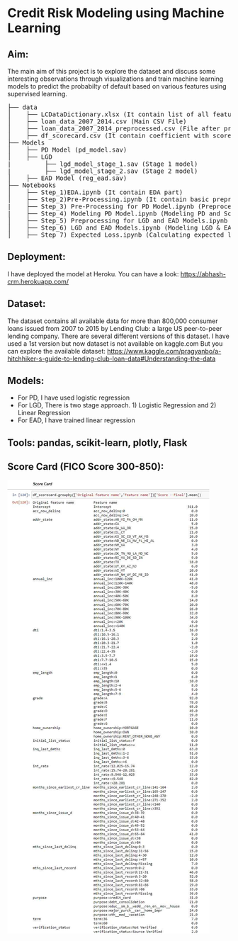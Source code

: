 # Credit Risk Modeling using Machine Learning

## Aim:
The main aim of this project is to explore the dataset and discuss some interesting observations through visualizations and train machine learning models to predict the probabilty of default based on various features using supervised learning.

<pre>
├── data
│    ├── LCDataDictionary.xlsx (It contain list of all features of dataset)
│    ├── loan_data_2007_2014.csv (Main CSV File)
│    ├── loan_data_2007_2014_preprocessed.csv (File after preprocessing)
│    ├── df_scorecard.csv (It contain coefficient with score card)
├── Models
│    ├── PD Model (pd_model.sav)
│    ├── LGD
|         ├── lgd_model_stage_1.sav (Stage 1 model)
|         ├── lgd_model_stage_2.sav (Stage 2 model)
│    ├── EAD Model (reg_ead.sav)
├── Notebooks
│    ├── Step_1)EDA.ipynb (It contain EDA part)
│    ├── Step_2)Pre-Processing.ipynb (It contain basic preprocessing)
|    ├── Step_3) Pre-Processing for PD Model.ipynb (Preprocessing for PD model)
|    ├── Step_4) Modeling PD Model.ipynb (Modeling PD and Score card)
│    ├── Step_5) Preprocessing for LGD and EAD Models.ipynb (Preprocessing for LGD & EAG)
│    ├── Step_6) LGD and EAD Models.ipynb (Modeling LGD & EAD i.e training models)
│    ├── Step_7) Expected Loss.ipynb (Calculating expected loss)
</pre>

## Deployment:
I have deployed the model at Heroku. You can have a look: https://abhash-crm.herokuapp.com/

## Dataset:
The dataset contains all available data for more than 800,000 consumer loans issued from 2007 to 2015 by Lending Club: a large US peer-to-peer lending company.
There are several different versions of this dataset. I have used a 1st version but now dataset is not available on kaggle.com
But you can explore the available dataset: https://www.kaggle.com/pragyanbo/a-hitchhiker-s-guide-to-lending-club-loan-data#Understanding-the-data

## Models:
* For PD, I have used logistic regression
* For LGD, There is two stage approach. 1) Logistic Regression and 2) Linear Regression
* For EAD, I have trained linear regression

## Tools: pandas, scikit-learn, plotly, Flask

## Score Card (FICO Score 300-850):
![Score Card](Score_Card.jpg)

